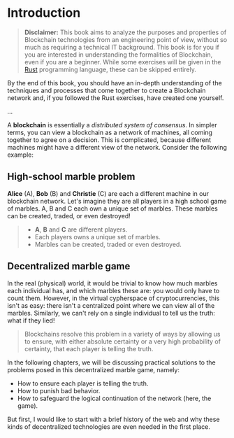 # Introduction

> **Disclaimer:** This book aims to analyze the purposes and properties of Blockchain technologies from an engineering point of view, without so much as requiring a technical IT background. This book is for you if you are interested in understanding the formalities of Blockchain, even if you are a beginner. While some exercises will be given in the [Rust](https://www.rust-lang.org/) programming language, these can be skipped entirely.

By the end of this book, you should have an in-depth understanding of the techniques and processes that come together to create a Blockchain network and, if you followed the Rust exercises, have created one yourself.

...

A **blockchain** is essentially a *distributed system of consensus*. In simpler terms, you can view a blockchain as a network of machines, all coming together to agree on a decision. This is complicated, because different machines might have a different view of the network. Consider the following example:

## High-school marble problem

**Alice** (A), **Bob** (B) and **Christie** (C) are each a different machine in our blockchain network. Let's imagine they are all players in a high school game of marbles. A, B and C each own a unique set of marbles. These marbles can be created, traded, or even destroyed!

> - **A**, **B** and **C** are different players.
> - Each players owns a unique set of marbles.
> - Marbles can be created, traded or even destroyed.

## Decentralized marble game

In the real (physical) world, it would be trivial to know how much marbles each individual has, and which marbles these are: you would only have to count them. However, in the virtual cypherspace of cryptocurrencies, this isn't as easy: there isn't a centralized point where we can view all of the marbles. Similarly, we can't rely on a single individual to tell us the truth: what if they lied!

> Blockchains resolve this problem in a variety of ways by allowing us to ensure, with either absolute certainty or a very high probability of certainty, that each player is telling the truth.

In the following chapters, we will be discussing practical solutions to the problems posed in this decentralized marble game, namely:

- How to ensure each player is telling the truth.
- How to punish bad behavior.
- How to safeguard the logical continuation of the network (here, the game).

But first, I would like to start with a brief history of the web and why these kinds of decentralized technologies are even needed in the first place.
